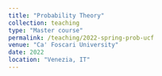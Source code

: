 ```yaml
---
title: "Probability Theory"
collection: teaching
type: "Master course"
permalink: /teaching/2022-spring-prob-ucf
venue: "Ca' Foscari University"
date: 2022
location: "Venezia, IT"
---
```

